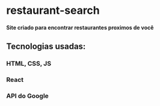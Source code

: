 # restaurant-search 
#### Site criado para encontrar restaurantes proximos de você 

## Tecnologias usadas: 
### HTML, CSS, JS 
### React 
### API do Google
